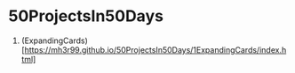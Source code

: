 # 50ProjectsIn50Days

1. (ExpandingCards)[https://mh3r99.github.io/50ProjectsIn50Days/1ExpandingCards/index.html]
